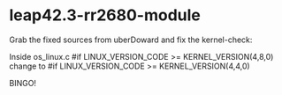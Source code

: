 # leap42.3-rr2680-module

Grab the fixed sources from uberDoward and fix the kernel-check:

Inside os_linux.c
#if LINUX_VERSION_CODE >= KERNEL_VERSION(4,8,0)
change to
#if LINUX_VERSION_CODE >= KERNEL_VERSION(4,4,0)
  
BINGO!
